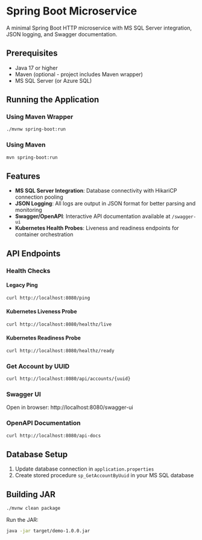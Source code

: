 # Spring Boot Microservice

A minimal Spring Boot HTTP microservice with MS SQL Server integration, JSON logging, and Swagger documentation.

## Prerequisites

- Java 17 or higher
- Maven (optional - project includes Maven wrapper)
- MS SQL Server (or Azure SQL)

## Running the Application

### Using Maven Wrapper
```bash
./mvnw spring-boot:run
```

### Using Maven
```bash
mvn spring-boot:run
```

## Features

- **MS SQL Server Integration**: Database connectivity with HikariCP connection pooling
- **JSON Logging**: All logs are output in JSON format for better parsing and monitoring
- **Swagger/OpenAPI**: Interactive API documentation available at `/swagger-ui`
- **Kubernetes Health Probes**: Liveness and readiness endpoints for container orchestration

## API Endpoints

### Health Checks

#### Legacy Ping
```bash
curl http://localhost:8080/ping
```

#### Kubernetes Liveness Probe
```bash
curl http://localhost:8080/healthz/live
```

#### Kubernetes Readiness Probe
```bash
curl http://localhost:8080/healthz/ready
```

### Get Account by UUID
```bash
curl http://localhost:8080/api/accounts/{uuid}
```

### Swagger UI
Open in browser: http://localhost:8080/swagger-ui

### OpenAPI Documentation
```bash
curl http://localhost:8080/api-docs
```

## Database Setup

1. Update database connection in `application.properties`
2. Create stored procedure `sp_GetAccountByUuid` in your MS SQL database

## Building JAR

```bash
./mvnw clean package
```

Run the JAR:
```bash
java -jar target/demo-1.0.0.jar
```